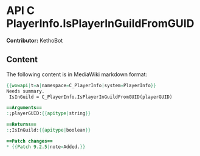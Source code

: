# API C PlayerInfo.IsPlayerInGuildFromGUID

**Contributor:** KethoBot

## Content

The following content is in MediaWiki markdown format:

```mediawiki
{{wowapi|t=a|namespace=C_PlayerInfo|system=PlayerInfo}}
Needs summary.
 IsInGuild = C_PlayerInfo.IsPlayerInGuildFromGUID(playerGUID)

==Arguments==
:;playerGUID:{{apitype|string}}

==Returns==
:;IsInGuild:{{apitype|boolean}}

==Patch changes==
* {{Patch 9.2.5|note=Added.}}
```